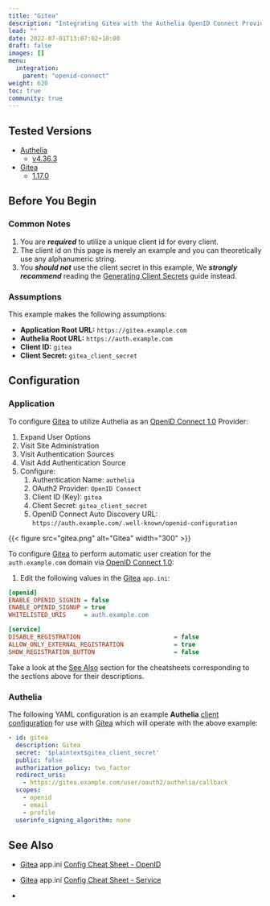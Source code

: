 ```yaml
---
title: "Gitea"
description: "Integrating Gitea with the Authelia OpenID Connect Provider."
lead: ""
date: 2022-07-01T13:07:02+10:00
draft: false
images: []
menu:
  integration:
    parent: "openid-connect"
weight: 620
toc: true
community: true
---
```


## Tested Versions

* [Authelia]
  * [v4.36.3](https://github.com/authelia/authelia/releases/tag/v4.36.3)
* [Gitea]
  * [1.17.0](https://github.com/go-gitea/gitea/releases/tag/v1.17.0)

## Before You Begin

### Common Notes

1. You are *__required__* to utilize a unique client id for every client.
2. The client id on this page is merely an example and you can theoretically use any alphanumeric string.
3. You *__should not__* use the client secret in this example, We *__strongly recommend__* reading the
   [Generating Client Secrets] guide instead.

[Generating Client Secrets]: ../specific-information.md#generating-client-secrets

### Assumptions

This example makes the following assumptions:

* __Application Root URL:__ `https://gitea.example.com`
* __Authelia Root URL:__ `https://auth.example.com`
* __Client ID:__ `gitea`
* __Client Secret:__ `gitea_client_secret`

## Configuration

### Application

To configure [Gitea] to utilize Authelia as an [OpenID Connect 1.0] Provider:

1. Expand User Options
2. Visit Site Administration
3. Visit Authentication Sources
4. Visit Add Authentication Source
5. Configure:
   1. Authentication Name: `authelia`
   2. OAuth2 Provider: `OpenID Connect`
   3. Client ID (Key): `gitea`
   4. Client Secret: `gitea_client_secret`
   5. OpenID Connect Auto Discovery URL: `https://auth.example.com/.well-known/openid-configuration`

{{< figure src="gitea.png" alt="Gitea" width="300" >}}

To configure [Gitea] to perform automatic user creation for the `auth.example.com` domain via [OpenID Connect 1.0]:

1. Edit the following values in the [Gitea] `app.ini`:
```ini
[openid]
ENABLE_OPENID_SIGNIN = false
ENABLE_OPENID_SIGNUP = true
WHITELISTED_URIS     = auth.example.com

[service]
DISABLE_REGISTRATION                          = false
ALLOW_ONLY_EXTERNAL_REGISTRATION              = true
SHOW_REGISTRATION_BUTTON                      = false
```

Take a look at the [See Also](#see-also) section for the cheatsheets corresponding to the sections above for their
descriptions.

### Authelia

The following YAML configuration is an example __Authelia__
[client configuration](../../../configuration/identity-providers/open-id-connect.md#clients) for use with [Gitea] which
will operate with the above example:

```yaml
- id: gitea
  description: Gitea
  secret: '$plaintext$gitea_client_secret'
  public: false
  authorization_policy: two_factor
  redirect_uris:
    - https://gitea.example.com/user/oauth2/authelia/callback
  scopes:
    - openid
    - email
    - profile
  userinfo_signing_algorithm: none
```

## See Also

- [Gitea] app.ini [Config Cheat Sheet - OpenID](https://docs.gitea.io/en-us/config-cheat-sheet/#openid-openid)
- [Gitea] app.ini [Config Cheat Sheet - Service](https://docs.gitea.io/en-us/config-cheat-sheet/#service-service)

- [Authelia]: https://www.authelia.com
[Gitea]: https://gitea.io/
[OpenID Connect 1.0]: ../../openid-connect/introduction.md
